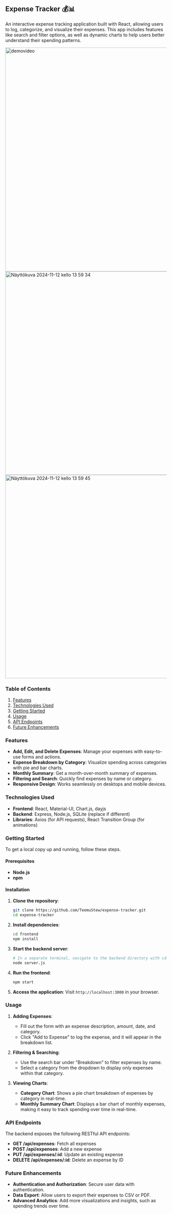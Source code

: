 ## Expense Tracker 💰📊

An interactive expense tracking application built with React, allowing users to log, categorize, and visualize their expenses. This app includes features like search and filter options, as well as dynamic charts to help users better understand their spending patterns.

<img src="https://github.com/user-attachments/assets/c1c06ee9-b42c-4016-b383-c3847114296e" alt="demovideo" width="700">
<img width="636" alt="Näyttökuva 2024-11-12 kello 13 59 34" src="https://github.com/user-attachments/assets/3d6e99c2-e5f4-4298-b7cd-07bb274ef52d">
<img width="636" alt="Näyttökuva 2024-11-12 kello 13 59 45" src="https://github.com/user-attachments/assets/0c7a3769-223b-44d9-812c-9b89c0e3a755">



### Table of Contents
1. [Features](#features)
2. [Technologies Used](#technologies-used)
3. [Getting Started](#getting-started)
4. [Usage](#usage)
5. [API Endpoints](#api-endpoints)
6. [Future Enhancements](#future-enhancements)

### Features
- **Add, Edit, and Delete Expenses**: Manage your expenses with easy-to-use forms and actions.
- **Expense Breakdown by Category**: Visualize spending across categories with pie and bar charts.
- **Monthly Summary**: Get a month-over-month summary of expenses.
- **Filtering and Search**: Quickly find expenses by name or category.
- **Responsive Design**: Works seamlessly on desktops and mobile devices.

### Technologies Used
- **Frontend**: React, Material-UI, Chart.js, dayjs
- **Backend**: Express, Node.js, SQLite (replace if different)
- **Libraries**: Axios (for API requests), React Transition Group (for animations)
  
### Getting Started
To get a local copy up and running, follow these steps.

#### Prerequisites
- **Node.js**
- **npm** 

#### Installation

1. **Clone the repository**:
   ```bash
   git clone https://github.com/TeemuStew/expense-tracker.git
   cd expense-tracker
   ```

2. **Install dependencies**:
   ```bash
   cd frontend
   npm install
   ```

3. **Start the backend server**:
   ```bash
   # In a separate terminal, navigate to the backend directory with cd backend
   node server.js
   ```

4. **Run the frontend**:
   ```bash
   npm start
   ```

5. **Access the application**:
   Visit `http://localhost:3000` in your browser.

### Usage
1. **Adding Expenses**:
   - Fill out the form with an expense description, amount, date, and category.
   - Click "Add to Expense" to log the expense, and it will appear in the breakdown list.

2. **Filtering & Searching**:
   - Use the search bar under "Breakdown" to filter expenses by name.
   - Select a category from the dropdown to display only expenses within that category.

3. **Viewing Charts**:
   - **Category Chart**: Shows a pie chart breakdown of expenses by category in real-time.
   - **Monthly Summary Chart**: Displays a bar chart of monthly expenses, making it easy to track spending over time in real-time.

### API Endpoints

The backend exposes the following RESTful API endpoints:

- **GET /api/expenses**: Fetch all expenses
- **POST /api/expenses**: Add a new expense
- **PUT /api/expenses/:id**: Update an existing expense
- **DELETE /api/expenses/:id**: Delete an expense by ID

### Future Enhancements
- **Authentication and Authorization**: Secure user data with authentication.
- **Data Export**: Allow users to export their expenses to CSV or PDF.
- **Advanced Analytics**: Add more visualizations and insights, such as spending trends over time.
